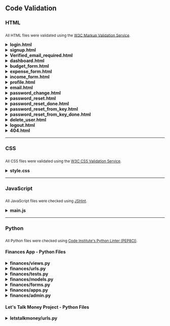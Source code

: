## Code Validation

### HTML  

<sub>All HTML files were validated using the [W3C Markup Validation Service](https://validator.w3.org/).</sub>

<details>
<summary><strong>login.html</strong></summary>

- **Result:** Passed
<img src="../images/validation-results/html-login-validation.png" alt="" width="400"/>
</details>

<details>
<summary><strong>signup.html</strong></summary>

- **Result:** Initial run failed  
<img src="../images/validation-results/html-signup-error-validation.png" alt="" width="400"/>

- **How I fixed it:**  
Added ID to respective password helper and then replaced the password helper small element with a div.

- **Final result:** Passed  
<img src="../images/validation-results/html-signup-validation.png" alt="" width="400"/>
</details>

<details>
<summary><strong>Verified_email_required.html</strong></summary>

- **Result:** Passed
<img src="../images/validation-results/html-verified_email_required-validation.png" alt="" width="400"/>
</details>

<details>
<summary><strong>dashboard.html</strong></summary>

- **Result:** Initial run failed  
<img src="../images/validation-results/html-dashboard-error-validation.png" alt="" width="400"/>

- **How I fixed it:**  
    - Closed open ul.
    - Closed div
    - removed stray p element
    - Changed capital P to lowercase p on element

- **Final result:** Passed  
<img src="../images/validation-results/html-dashboard-validation.png" alt="" width="400"/>
</details>

<details>
<summary><strong>budget_form.html</strong></summary>

- **Result:** Passed
<img src="../images/validation-results/html-budget-validation.png" alt="" width="400"/>
</details>

<details>
<summary><strong>expense_form.html</strong></summary>

- **Result:** Passed
<img src="../images/validation-results/html-expense-validation.png" alt="" width="400"/>
</details>

<details>
<summary><strong>income_form.html</strong></summary>

- **Result:** Passed
<img src="../images/validation-results/html-income-validation.png" alt="" width="400"/>
</details>

<details>
<summary><strong>profile.html</strong></summary>

- **Result:** Passed
<img src="../images/validation-results/html-profile-validation.png" alt="" width="400"/>
</details>

<details>
<summary><strong>email.html</strong></summary>

- **Result:** Passed
<img src="../images/validation-results/html-email-validation.png" alt="" width="400"/>
</details>

<details>
<summary><strong>password_change.html</strong></summary>

- **Result:** Initial run failed  
<img src="../images/validation-results/html-password_change-error-validation.png" alt="" width="400"/>

- **How I fixed it:**  
    - id_password1_helptext ID missing a related element. Added if satement for password helper
    and added the missing ID.

- **Final result:** Passed  
<img src="../images/validation-results/html-password_change-validation.png" alt="" width="400"/>
</details>

<details>
<summary><strong>password_reset.html</strong></summary>

- **Result:** Initial run failed  
<img src="../images/validation-results/html-password_reset-validation.png" alt="" width="400"/>
</details>

<details>
<summary><strong>password_reset_done.html</strong></summary>

- **Result:** Initial run failed  
<img src="../images/validation-results/html-password_reset_done-pass.png" alt="" width="400"/>
</details>

<details>
<summary><strong>password_reset_from_key.html</strong></summary>

- **Result:** Initial run failed
<img src="../images/validation-results/html-password_reset_from_key-fail.png" alt="" width="400"/>

- **How I fixed it:**  
    - Initially this page had an issue of no aria-describedby error when testing for validation. This led me on a 4 hour battle attempting multiple fixes such as Rendering form.password as a widget only, adding the help_text id to different elements and removing the DTL template tag and replacing with raw html input. Nothing seemed to work. But The solution was right in front of me all along. I truly felt the fog of war (frustration) blinded my mind to think clearly. Each time I pushed, the page source wouldn't update to my template changes. I tried resetting the Heroku dyno, attempting to clear any and every cache, but to no avail. I then turn off my PC and rebooted it and started up Firefox Dev, instead of Chrome, I opened Dev tools and seen the deployed site code was indeed updated... Ureeka!. 

         I then went back to Chrome and pulled up the source code on the same page, and it was completely different. I then realized that the issue was that I had to clear the cache in Chrome. After clearing the cache, the aria-describedby error was gone and the page passed html validation. I felt like I wasted so much time on such a simple fix, but I don't believe any time is wasted when you learn something new.

- **Final result:** Passed
<img src="../images/validation-results/html-password_reset_from_key-pass.png" alt="" width="400"/>
</details>

<details>
<summary><strong>password_reset_from_key_done.html</strong></summary>

- **Result:** Passed
<img src="../images/validation-results/html-password_reset_from_key_done-pass.png" alt="" width="400"/>
</details>

<details>
<summary><strong>delete_user.html</strong></summary>

- **Result:** Passed
<img src="../images/validation-results/html-delete_user-validation.png" alt="" width="400"/>
</details>

<details>
<summary><strong>logout.html</strong></summary>

- **Result:** Passed
<img src="../images/validation-results/html-logout-validation.png" alt="" width="400"/>
</details>

<details>
<summary><strong>404.html</strong></summary>

- **Result:** Passed
<img src="../images/validation-results/html-404-validation.png" alt="" width="400"/>
</details>

---

### CSS 

<sub>All CSS files were validated using the [W3C CSS Validation Service](https://jigsaw.w3.org/css-validator/).</sub>

<details>
<summary><strong>style.css</strong></summary>

- **Result:** Passed  
<img src="../images/validation-results/css-validation.png" alt="" width="550"/>

</details>



---

### JavaScript

<sub>All JavaScript files were checked using [JSHint](https://jshint.com/).</sub>

<details>
<summary><strong>main.js</strong></summary>

- **Result:** Passed with warning shown
<img src="../images/validation-results/js-validation.png" alt="" width="550"/>

- **Warning:**  
JS Hint presented a warning, however the warning is irrelevant, since 'new' is needed for chart.js, therefore ignored warning.
</details>



---

### Python

<sub>All Python files were checked using [Code Institute's Python Linter (PEP8CI)](https://pep8ci.herokuapp.com/).</sub>

 #### Finances App - Python Files
<details>
<summary><strong>finances/views.py</strong></summary>

- **Result:** Passed  
<img src="../images/validation-results/finances-views-validation.png" alt="" width="550"/>
</details>

<details>
<summary><strong>finances/urls.py</strong></summary>

- **Result:** Passed 
<img src="../images/validation-results/finances-urls-validation.png" alt="" width="550"/>
</details>

<details>
<summary><strong>finances/tests.py</strong></summary>

- **Result:** Passed 
<img src="../images/validation-results/finances-tests-validation.png" alt="" width="550"/>
</details>

<details>
<summary><strong>finances/models.py</strong></summary>

- **Result:** Passed 
<img src="../images/validation-results/finances-models-validation.png" alt="" width="550"/>
</details>

<details>
<summary><strong>finances/forms.py</strong></summary>

- **Result:** Passed 
<img src="../images/validation-results/finances-forms-validation.png" alt="" width="550"/>
</details>

<details>
<summary><strong>finances/apps.py</strong></summary>

- **Result:** Passed 
<img src="../images/validation-results/finances-apps-validation.png" alt="" width="550"/>
</details>

<details>
<summary><strong>finances/admin.py</strong></summary>

- **Result:** Passed 
<img src="../images/validation-results/finances-admin-validation.png" alt="" width="550"/>
</details>

#### Let's Talk Money Project - Python Files

<details>
<summary><strong>letstalkmoney/urls.py</strong></summary>

- **Result:** Passed 
<img src="../images/validation-results/letstalkmoney-urls-validation.png" alt="" width="550"/>
</details>